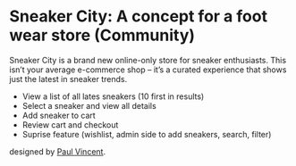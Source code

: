 # Sneaker City: A concept for a foot wear store (Community)

Sneaker City is a brand new online-only store for sneaker enthusiasts. This isn’t your average e-commerce shop – it’s a curated
experience that shows just the latest in sneaker trends.


- View a list of all lates sneakers (10 first in results)
- Select a sneaker and view all details
- Add sneaker to cart
- Review cart and checkout
- Suprise feature (wishlist, admin side to add sneakers, search, filter)


designed by  [Paul Vincent](https://www.figma.com/@avpaul).
